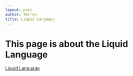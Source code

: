 ```yaml
---
layout: post
author: Terren
title: Liquid Language
---
```


# This page is about the Liquid Language

[Liquid Language](https://shopify.github.io/liquid/basics/introduction/)

